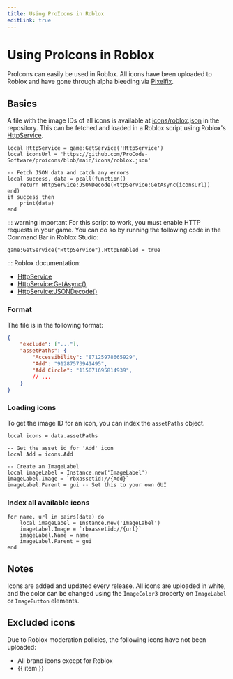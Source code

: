 ```yaml
---
title: Using ProIcons in Roblox
editLink: true
---
```


<script setup lang="ts">
import { data } from '../../.vitepress/data/fetchRobloxData.data'
</script>

# Using ProIcons in Roblox
ProIcons can easily be used in Roblox. All icons have been uploaded to Roblox and have gone through alpha bleeding via [Pixelfix](https://github.com/Corecii/Transparent-Pixel-Fix).

## Basics
A file with the image IDs of all icons is available at [icons/roblox.json](https://github.com/ProCode-Software/proicons/blob/main/icons/roblox.json) in the repository. This can be fetched and loaded in a Roblox script using Roblox's [HttpService](https://create.roblox.com/docs/reference/engine/classes/HttpService).

```luau
local HttpService = game:GetService('HttpService')
local iconsUrl = 'https://github.com/ProCode-Software/proicons/blob/main/icons/roblox.json'

-- Fetch JSON data and catch any errors
local success, data = pcall(function()
    return HttpService:JSONDecode(HttpService:GetAsync(iconsUrl))
end)
if success then
    print(data)
end
```
::: warning Important
For this script to work, you must enable HTTP requests in your game. You can do so by running the following code in the Command Bar in Roblox Studio:
```luau
game:GetService("HttpService").HttpEnabled = true
```
:::
Roblox documentation:
- [HttpService](https://create.roblox.com/docs/reference/engine/classes/HttpService)
- [HttpService:GetAsync()](https://create.roblox.com/docs/reference/engine/classes/HttpService#GetAsync)
- [HttpService:JSONDecode()](https://create.roblox.com/docs/reference/engine/classes/HttpService#JSONDecode)

### Format
The file is in the following format:
```json
{
    "exclude": ["..."],
    "assetPaths": {
        "Accessibility": "87125978665929",
        "Add": "91287573941495",
        "Add Circle": "115071695814939",
        // ...
    }
}
```

### Loading icons
To get the image ID for an icon, you can index the `assetPaths` object.
```luau
local icons = data.assetPaths

-- Get the asset id for 'Add' icon
local Add = icons.Add

-- Create an ImageLabel
local imageLabel = Instance.new('ImageLabel')
imageLabel.Image = `rbxassetid://{Add}`
imageLabel.Parent = gui -- Set this to your own GUI
```

### Index all available icons
```luau
for name, url in pairs(data) do
    local imageLabel = Instance.new('ImageLabel')
    imageLabel.Image = `rbxassetid://{url}`
    imageLabel.Name = name
    imageLabel.Parent = gui
end
```

## Notes
Icons are added and updated every release. All icons are uploaded in white, and the color can be changed using the `ImageColor3` property on `ImageLabel` or `ImageButton` elements.

## Excluded icons
Due to Roblox moderation policies, the following icons have not been uploaded:

<ul>
    <li>All brand icons except for Roblox</li>
    <li v-for="item in data.exclude">{{ item }}</li>
</ul>